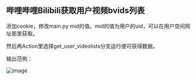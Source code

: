 ## 哔哩哔哩Bilibili获取用户视频bvids列表

添加cookie，修改main.py mid的值。mid的值为用户的uid，可以在用户空间网址那里获取。

然后再Action里选择get_user_videolists分支运行便可获得数据。

输出范例：

![image](https://im.litscorpi.top/1730721807387.png)






